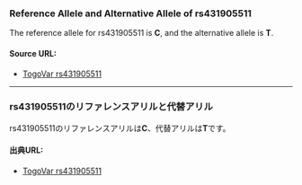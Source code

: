 ### Reference Allele and Alternative Allele of rs431905511
The reference allele for rs431905511 is **C**, and the alternative allele is **T**.

#### Source URL:
- [TogoVar rs431905511](https://togovar.org/variant/4-89828154-C-T)

---

### rs431905511のリファレンスアリルと代替アリル
rs431905511のリファレンスアリルは**C**、代替アリルは**T**です。

#### 出典URL:
- [TogoVar rs431905511](https://togovar.org/variant/4-89828154-C-T)